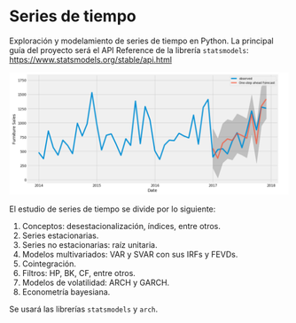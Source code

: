 # Series de tiempo
Exploración y modelamiento de series de tiempo en Python. La principal guía del proyecto será el API Reference de la librería `statsmodels`: https://www.statsmodels.org/stable/api.html

<p align="center">
  <img src="figures/time_series.png" width="800">
</p>

El estudio de series de tiempo se divide por lo siguiente:
1. Conceptos: desestacionalización, índices, entre otros.
2. Series estacionarias.
3. Series no estacionarias: raíz unitaria.
4. Modelos multivariados: VAR y SVAR con sus IRFs y FEVDs.
5. Cointegración.
6. Filtros: HP, BK, CF, entre otros.
7. Modelos de volatilidad: ARCH y GARCH.
8. Econometría bayesiana.

Se usará las librerías `statsmodels` y `arch`.
